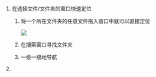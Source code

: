 1. 在选择文件/文件夹的窗口快速定位

	<!--windows软件Listary有一个功能，如果要在选择文件夹窗口中快速定位到某一个文件夹的话，只需要点一下那个文件夹再点一下这个窗口就可以完成这个切换，但是在mac上之前我的操作都是一级一级地找-->

	1. 将一个所在文件夹的任意文件拖入窗口中就可以直接定位

		<img src="https://raw.githubusercontent.com/yijie-yuan-1/typora-figurebed/master/img/20210112145118.gif"/> 

	2. 在搜索窗口寻找文件夹

	3. 一级一级地导航

2. 

